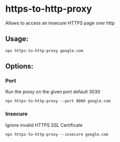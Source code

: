 # https-to-http-proxy

Allows to access an insecure HTTPS page over http

## Usage:

```
npx https-to-http-proxy google.com
```

## Options:

### Port

Run the proxy on the given port default 3030

```
npx https-to-http-proxy --port 8080 google.com
```

### Insecure

Ignore invalid HTTPS SSL Certificate

```
npx https-to-http-proxy --insecure google.com
```
